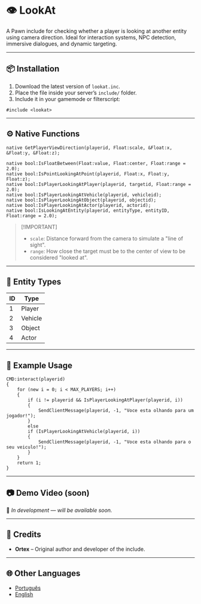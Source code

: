 # 👁️ LookAt

A Pawn include for checking whether a player is looking at another entity using camera direction. Ideal for interaction systems, NPC detection, immersive dialogues, and dynamic targeting.

---

## 📦 Installation

1. Download the latest version of `lookat.inc`.
2. Place the file inside your server’s `include/` folder.
3. Include it in your gamemode or filterscript:

```pawn
#include <lookat>
```

---

## ⚙️ Native Functions

```pawn
native GetPlayerViewDirection(playerid, Float:scale, &Float:x, &Float:y, &Float:z);

native bool:IsFloatBetween(Float:value, Float:center, Float:range = 2.0);
native bool:IsPointLookingAtPoint(playerid, Float:x, Float:y, Float:z);
native bool:IsPlayerLookingAtPlayer(playerid, targetid, Float:range = 2.0);
native bool:IsPlayerLookingAtVehicle(playerid, vehicleid);
native bool:IsPlayerLookingAtObject(playerid, objectid);
native bool:IsPlayerLookingAtActor(playerid, actorid);
native bool:IsLookingAtEntity(playerid, entityType, entityID, Float:range = 2.0);
```

> \[!IMPORTANT]
>
> * `scale`: Distance forward from the camera to simulate a "line of sight".
> * `range`: How close the target must be to the center of view to be considered "looked at".

---

## 🧠 Entity Types

| ID | Type    |
| -- | ------- |
| 1  | Player  |
| 2  | Vehicle |
| 3  | Object  |
| 4  | Actor   |

---

## 🧪 Example Usage

```pawn
CMD:interact(playerid)
{
    for (new i = 0; i < MAX_PLAYERS; i++)
    {
        if (i != playerid && IsPlayerLookingAtPlayer(playerid, i))
        {
            SendClientMessage(playerid, -1, "Voce esta olhando para um jogador!");
        } 
        else
        if (IsPlayerLookingAtVehicle(playerid, i))
		{
			SendClientMessage(playerid, -1, "Voce esta olhando para o seu veiculo!");
		}
    }
    return 1;
}
```

---

## 📷 Demo Video (soon)

🚧 *In development — will be available soon.*

---

## 🙌 Credits

* **Ortex** – Original author and developer of the include.

---

## 🌐 Other Languages

* [Português](https://github.com/dev-ortex/lookat/blob/main/README-pt.md)
* [English](https://github.com/dev-ortex/lookat/blob/main/README.md)